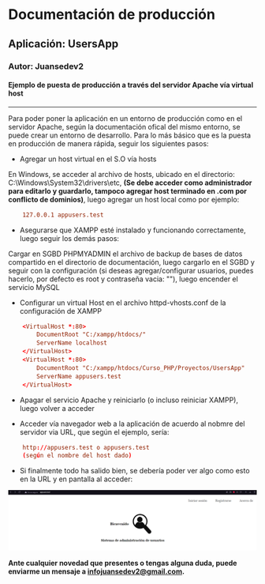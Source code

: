 # Documentación de producción

## Aplicación: UsersApp

### Autor: Juansedev2

#### Ejemplo de puesta de producción a través del servidor Apache vía virtual host

---

Para poder poner la aplicación en un entorno de producción como en el servidor Apache, según la documentación ofical del mismo entorno, se puede crear un entorno de desarrollo. Para lo más básico que es la puesta en producción de manera rápida, seguir los siguientes pasos:

- Agregar un host virtual en el S.O vía hosts

En Windows, se acceder al archivo de hosts, ubicado en el directorio: C:\Windows\System32\drivers\etc, **(Se debe acceder como administrador para editarlo y guardarlo, tampoco agregar host terminado en .com por conflicto de dominios)**, luego agregar un host local como por ejemplo:

```conf
    127.0.0.1 appusers.test
```

- Asegurarse que XAMPP esté instalado y funcionando correctamente, luego seguir los demás pasos:

Cargar en SGBD PHPMYADMIN el archivo de backup de bases de datos compartido en el directorio de documentación, luego cargarlo en el SGBD y seguir con la configuración (si deseas agregar/configurar usuarios, puedes hacerlo, por defecto es root y contraseña vacia: ""), luego encender el servicio MySQL

- Configurar un virtual Host en el archivo httpd-vhosts.conf de la configuración de XAMPP

```conf
    <VirtualHost *:80>
        DocumentRoot "C:/xampp/htdocs/"
        ServerName localhost
    </VirtualHost>
    <VirtualHost *:80>
        DocumentRoot "C:/xampp/htdocs/Curso_PHP/Proyectos/UsersApp"
        ServerName appusers.test
    </VirtualHost>
```

- Apagar el servicio Apache y reiniciarlo (o incluso reiniciar XAMPP), luego volver a acceder

- Acceder vía navegador web a la aplicación de acuerdo al nobmre del servidor via URL, que según el ejemplo, sería:

```conf
    http://appusers.test o appusers.test
    (según el nombre del host dado)
```

- Si finalmente todo ha salido bien, se debería poder ver algo como esto en la URL y en pantalla al acceder:

![AppTestimg](https://github.com/juansedev2/UsersApp/blob/production/docs/Diagramas%20img/Test%20img/AppVHOST.PNG)

**Ante cualquier novedad que presentes o tengas alguna duda, puede enviarme un mensaje a infojuansedev2@gmail.com.**
